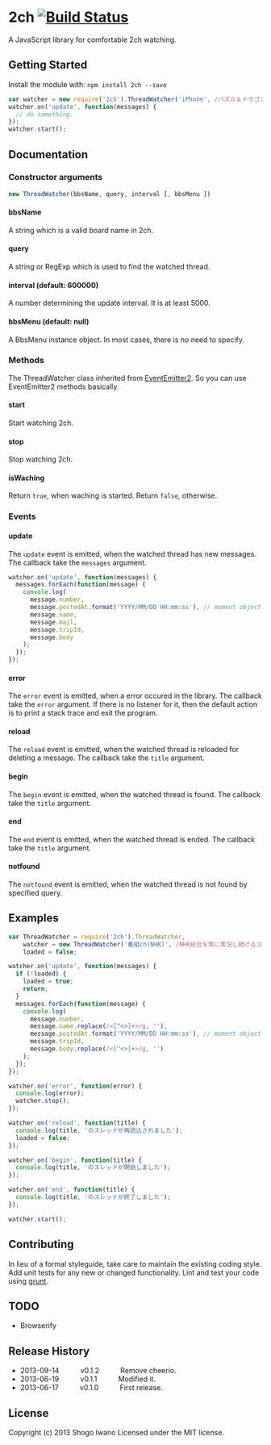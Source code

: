 # 2ch [![Build Status](https://secure.travis-ci.org/shiwano/2ch.png?branch=master)](http://travis-ci.org/shiwano/2ch)
A JavaScript library for comfortable 2ch watching.

## Getting Started
Install the module with: `npm install 2ch --save`

```javascript
var watcher = new require('2ch').ThreadWatcher('iPhone', /パズル＆ドラゴンズ/);
watcher.on('update', function(messages) {
  // do something.
});
watcher.start();
```

## Documentation
### Constructor arguments
```javascript
new ThreadWatcher(bbsName, query, interval [, bbsMenu ])
```

#### bbsName
A string which is a valid board name in 2ch.

#### query
A string or RegExp which is used to find the watched thread.

#### interval (default: 600000)
A number determining the update interval. It is at least 5000.

#### bbsMenu (default: null)
A BbsMenu instance object. In most cases, there is no need to specify.

### Methods
The ThreadWatcher class inherited from [EventEmitter2](https://github.com/hij1nx/EventEmitter2).
So you can use EventEmitter2 methods basically.

#### start
Start watching 2ch.

#### stop
Stop watching 2ch.

#### isWaching
Return `true`, when waching is started. Return `false`, otherwise.

### Events
#### update
The `update` event is emitted, when the watched thread has new messages.
The callback take the `messages` argument.

```javascript
watcher.on('update', function(messages) {
  messages.forEach(function(message) {
    console.log(
      message.number,
      message.postedAt.format('YYYY/MM/DD HH:mm:ss'), // moment object.
      message.name,
      message.mail,
      message.tripId,
      message.body
    );
  });
});
```

#### error
The `error` event is emitted, when a error occured in the library.
The callback take the `error` argument.
If there is no listener for it, then the default action is to print a stack trace and exit the program.

#### reload
The `reload` event is emitted, when the watched thread is reloaded for deleting a message.
The callback take the `title` argument.

#### begin
The `begin` event is emitted, when the watched thread is found.
The callback take the `title` argument.

#### end
The `end` event is emitted, when the watched thread is ended.
The callback take the `title` argument.

#### notfound
The `notfound` event is emitted, when the watched thread is not found by specified query.

## Examples
```javascript
var ThreadWatcher = require('2ch').ThreadWatcher,
    watcher = new ThreadWatcher('番組ch(NHK)', /NHK総合を常に実況し続けるスレ/, 5000),
    loaded = false;

watcher.on('update', function(messages) {
  if (!loaded) {
    loaded = true;
    return;
  }
  messages.forEach(function(message) {
    console.log(
      message.number,
      message.name.replace(/<[^<>]+>/g, ''),
      message.postedAt.format('YYYY/MM/DD HH:mm:ss'), // moment object.
      message.tripId,
      message.body.replace(/<[^<>]+>/g, '')
    );
  });
});

watcher.on('error', function(error) {
  console.log(error);
  watcher.stop();
});

watcher.on('reload', function(title) {
  console.log(title, 'のスレッドが再読込されました');
  loaded = false;
});

watcher.on('begin', function(title) {
  console.log(title, 'のスレッドが開始しました');
});

watcher.on('end', function(title) {
  console.log(title, 'のスレッドが終了しました');
});

watcher.start();
```

## Contributing
In lieu of a formal styleguide, take care to maintain the existing coding style. Add unit tests for any new or changed functionality. Lint and test your code using [grunt](https://github.com/gruntjs/grunt).

## TODO
 * Browserify

## Release History
 * 2013-09-14   v0.1.2   Remove cheerio.
 * 2013-06-19   v0.1.1   Modified it.
 * 2013-06-17   v0.1.0   First release.

## License
Copyright (c) 2013 Shogo Iwano
Licensed under the MIT license.
